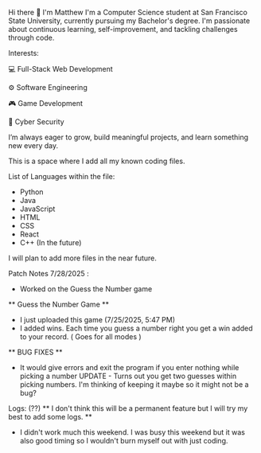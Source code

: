 Hi there 👋 I'm Matthew
I'm a Computer Science student at San Francisco State University, currently pursuing my Bachelor's degree. I'm passionate about continuous learning, self-improvement, and tackling challenges through code.

Interests:

💻 Full-Stack Web Development

⚙️ Software Engineering

🎮 Game Development

🔐 Cyber Security

I’m always eager to grow, build meaningful projects, and learn something new every day.

This is a space where I add all my known coding files. 

List of Languages within the file:

- Python
- Java
- JavaScript
- HTML
- CSS
- React
- C++ (In the future)

I will plan to add more files in the near future.

Patch Notes 7/28/2025 :
- Worked on the Guess the Number game

** Guess the Number Game **
- I just uploaded this game (7/25/2025, 5:47 PM)
- I added wins. Each time you guess a number right you get a win added to your record. ( Goes for all modes )

** BUG FIXES **
  - It would give errors and exit the program if you enter nothing while picking a number
UPDATE - Turns out you get two guesses within picking numbers. I'm thinking of keeping it maybe so it might not be a bug?

Logs: (??)
** I don't think this will be a permanent feature but I will try my best to add some logs. **
- I didn't work much this weekend. I was busy this weekend but it was also good timing so I wouldn't burn myself out with just coding.

